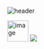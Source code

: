 ![header](https://capsule-render.vercel.app/api?type=blur&text=Hi%20I'm%20Sakiyah%20Winston👋&fontColor=f5f5dc&fontSize=40&animation=fadeIn)

<a href="https://www.linkedin.com/in/sakiyah-winston/"> 
<img width="48" height="48" alt="image" src="https://github.com/user-attachments/assets/7d51a2ce-fdce-4d85-b7ae-9fa0ec616fdb"/></a>

<img src="https://media0.giphy.com/media/v1.Y2lkPTc5MGI3NjExejRlcm4ydTJmZjNwazRsbzFlZGJzNTVyNGt2czBhbTljODl3dzdkcCZlcD12MV9pbnRlcm5hbF9naWZfYnlfaWQmY3Q9Zw/fxT3qQ7NRbvP3Nle7V/giphy.gif"/>



<!--
**sakiw3484/sakiw3484** is a ✨ _special_ ✨ repository because its `README.md` (this file) appears on your GitHub profile.

Here are some ideas to get you started:

- 🔭 I’m currently working on ...
- 🌱 I’m currently learning ...
- 👯 I’m looking to collaborate on ...
- 🤔 I’m looking for help with ...
- 💬 Ask me about ...
- 📫 How to reach me: ...
- 😄 Pronouns: ...
- ⚡ Fun fact: ...
-->
